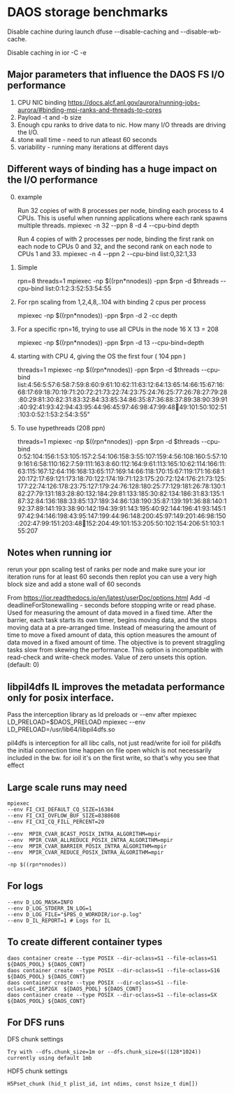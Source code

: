 # DAOS storage benchmarks 

Disable cachine during launch dfuse --disable-caching and --disable-wb-cache. 

Disable caching in ior -C -e


## Major parameters that influence the DAOS FS I/O performance

1. CPU NIC binding https://docs.alcf.anl.gov/aurora/running-jobs-aurora/#binding-mpi-ranks-and-threads-to-cores 
2. Payload -t and -b size
3. Enough cpu ranks to drive data to nic. How many I/O threads are driving the I/O. 
4. stone wall time - need to run atleast 60 seconds
5. variability - running many iterations at different days


## Different ways of binding has a huge impact on the I/O performance

0. example

    Run 32 copies of <application> with 8 processes per node, binding each process to 4 CPUs. This is useful when running applications where each rank spawns multiple threads.
    mpiexec -n 32 --ppn 8 -d 4 --cpu-bind depth <application>

    Run 4 copies of <application> with 2 processes per node, binding the first rank on each node to CPUs 0 and 32, and the second rank on each node to CPUs 1 and 33.
    mpiexec -n 4 --ppn 2 --cpu-bind list:0,32:1,33 <application>


1. Simple 

    rpn=8
    threads=1
    mpiexec -np $((rpn*nnodes)) -ppn $rpn -d $threads --cpu-bind list:0:1:2:3:52:53:54:55


2. For rpn scaling from 1,2,4,8,..104 with binding 2 cpus per process

    mpiexec -np $((rpn*nnodes)) -ppn $rpn -d 2 -cc depth 


3. For a specific rpn=16, trying to use all CPUs in the node 16 X 13 = 208 

    mpiexec -np $((rpn*nnodes)) -ppn $rpn -d 13 --cpu-bind=depth 


4. starting with CPU 4, giving the OS the first four ( 104 ppn )

    threads=1
    mpiexec -np $((rpn*nnodes)) -ppn $rpn -d $threads --cpu-bind list:4:56:5:57:6:58:7:59:8:60:9:61:10:62:11:63:12:64:13:65:14:66:15:67:16:68:17:69:18:70:19:71:20:72:21:73:22:74:23:75:24:76:25:77:26:78:27:79:28:80:29:81:30:82:31:83:32:84:33:85:34:86:35:87:36:88:37:89:38:90:39:91:40:92:41:93:42:94:43:95:44:96:45:97:46:98:47:99:48:100:49:101:50:102:51:103:0:52:1:53:2:54:3:55"


5. To use hypethreads (208 ppn)

    threads=1
    mpiexec -np $((rpn*nnodes)) -ppn $rpn -d $threads --cpu-bind 0:52:104:156:1:53:105:157:2:54:106:158:3:55:107:159:4:56:108:160:5:57:109:161:6:58:110:162:7:59:111:163:8:60:112:164:9:61:113:165:10:62:114:166:11:63:115:167:12:64:116:168:13:65:117:169:14:66:118:170:15:67:119:171:16:68:120:172:17:69:121:173:18:70:122:174:19:71:123:175:20:72:124:176:21:73:125:177:22:74:126:178:23:75:127:179:24:76:128:180:25:77:129:181:26:78:130:182:27:79:131:183:28:80:132:184:29:81:133:185:30:82:134:186:31:83:135:187:32:84:136:188:33:85:137:189:34:86:138:190:35:87:139:191:36:88:140:192:37:89:141:193:38:90:142:194:39:91:143:195:40:92:144:196:41:93:145:197:42:94:146:198:43:95:147:199:44:96:148:200:45:97:149:201:46:98:150:202:47:99:151:203:48:100:152:204:49:101:153:205:50:102:154:206:51:103:155:207


## Notes when running ior

rerun your ppn scaling test of ranks per node and make sure your ior iteration runs for at least 60 seconds then replot
you can use a very high block size and add a stone wall of 60 seconds

From https://ior.readthedocs.io/en/latest/userDoc/options.html 
Add -d 
deadlineForStonewalling - seconds before stopping write or read phase. Used for measuring the amount of data moved in a fixed time. After the barrier, each task starts its own timer, begins moving data, and the stops moving data at a pre-arranged time. Instead of measuring the amount of time to move a fixed amount of data, this option measures the amount of data moved in a fixed amount of time. The objective is to prevent straggling tasks slow from skewing the performance. This option is incompatible with read-check and write-check modes. Value of zero unsets this option. (default: 0)



## libpil4dfs IL improves the metadata performance only for posix interface. 

Pass the interception library as ld preloads or --env after mpiexec
    LD_PRELOAD=$DAOS_PRELOAD mpiexec 
    --env LD_PRELOAD=/usr/lib64/libpil4dfs.so 

pil4dfs is interception for all libc calls, not just read/write for ioil
for pil4dfs the initial connection time happen on file open which is not necessarily included in the bw.
for ioil it's on the first write, so that's why you see that effect


## Large scale runs may need

    mpiexec 
    --env FI_CXI_DEFAULT_CQ_SIZE=16384  
    --env FI_CXI_OVFLOW_BUF_SIZE=8388608 
    --env FI_CXI_CQ_FILL_PERCENT=20 

    --env  MPIR_CVAR_BCAST_POSIX_INTRA_ALGORITHM=mpir
    --env  MPIR_CVAR_ALLREDUCE_POSIX_INTRA_ALGORITHM=mpir
    --env  MPIR_CVAR_BARRIER_POSIX_INTRA_ALGORITHM=mpir
    --env  MPIR_CVAR_REDUCE_POSIX_INTRA_ALGORITHM=mpir

    -np $((rpn*nnodes))


## For logs

    --env D_LOG_MASK=INFO  
    --env D_LOG_STDERR_IN_LOG=1
    --env D_LOG_FILE="$PBS_O_WORKDIR/ior-p.log" 
    --env D_IL_REPORT=1 # Logs for IL

## To create different container types

    daos container create --type POSIX --dir-oclass=S1 --file-oclass=S1 		${DAOS_POOL} ${DAOS_CONT}
    daos container create --type POSIX --dir-oclass=S1 --file-oclass=S16 		${DAOS_POOL} ${DAOS_CONT}
    daos container create --type POSIX --dir-oclass=S1 --file-oclass=EC_16P2GX 	${DAOS_POOL} ${DAOS_CONT}
    daos container create --type POSIX --dir-oclass=S1 --file-oclass=SX 		${DAOS_POOL} ${DAOS_CONT}

## For DFS runs 

DFS chunk settings
    
    Try with --dfs.chunk_size=1m or --dfs.chunk_size=$((128*1024)) currently using default 1mb

HDF5 chunk settings
    
    H5Pset_chunk (hid_t plist_id, int ndims, const hsize_t dim[]) 
